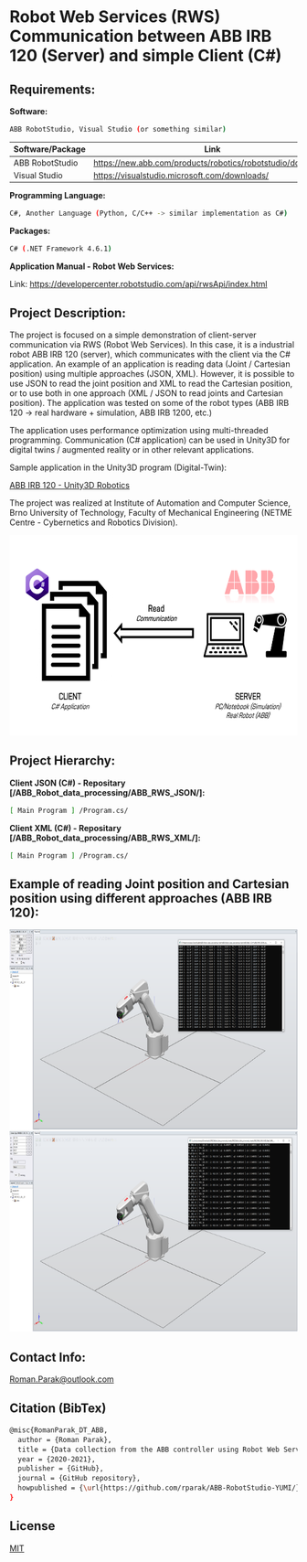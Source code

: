 # Robot Web Services (RWS) Communication between ABB IRB 120 (Server) and simple Client (C#)

## Requirements:

**Software:**
```bash
ABB RobotStudio, Visual Studio (or something similar)
```

| Software/Package      | Link                                                                                  |
| --------------------- | ------------------------------------------------------------------------------------- |
| ABB RobotStudio       | https://new.abb.com/products/robotics/robotstudio/downloads                                                     |
| Visual Studio         | https://visualstudio.microsoft.com/downloads/                                         |

**Programming Language:**
```bash
C#, Another Language (Python, C/C++ -> similar implementation as C#)
```

**Packages:**
```bash
C# (.NET Framework 4.6.1)
```

**Application Manual - Robot Web Services:**

Link: https://developercenter.robotstudio.com/api/rwsApi/index.html

## Project Description:

The project is focused on a simple demonstration of client-server communication via RWS (Robot Web Services). In this case, it is a industrial robot ABB IRB 120 (server), which communicates with the client via the C# application. An example of an application is reading data (Joint / Cartesian position) using multiple approaches (JSON,  XML). However, it is possible to use JSON to read the joint position and XML to read the Cartesian position, or to use both in one approach (XML / JSON to read joints and Cartesian position). The application was tested on some of the robot types (ABB IRB 120 -> real hardware + simulation, ABB IRB 1200, etc.)

The application uses performance optimization using multi-threaded programming. Communication (C# application) can be used in Unity3D for digital twins / augmented reality or in other relevant applications.

Sample application in the Unity3D program (Digital-Twin):

[ABB IRB 120 - Unity3D Robotics](https://github.com/rparak/Unity3D_Robotics_ABB)

The project was realized at Institute of Automation and Computer Science, Brno University of Technology, Faculty of Mechanical Engineering (NETME Centre - Cybernetics and Robotics Division).

<p align="center">
<img src=https://github.com/rparak/ABB_Robot_data_processing/blob/main/images/communication_scheme.png width="650" height="350">
</p>

## Project Hierarchy:

**Client JSON (C#) - Repositary [/ABB_Robot_data_processing/ABB_RWS_JSON/]:**

```bash
[ Main Program ] /Program.cs/
```

**Client XML (C#) - Repositary [/ABB_Robot_data_processing/ABB_RWS_XML/]:**

```bash
[ Main Program ] /Program.cs/
```

## Example of reading Joint position and Cartesian position using different approaches (ABB IRB 120):

<p align="center">
<img src=https://github.com/rparak/ABB_Robot_data_processing/blob/main/images/abb_1.PNG width="650" height="350">
<img src=https://github.com/rparak/ABB_Robot_data_processing/blob/main/images/abb_2.PNG width="650" height="350">
</p>

## Contact Info:
Roman.Parak@outlook.com

## Citation (BibTex)
```bash
@misc{RomanParak_DT_ABB,
  author = {Roman Parak},
  title = {Data collection from the ABB controller using Robot Web Services (RWS)},
  year = {2020-2021},
  publisher = {GitHub},
  journal = {GitHub repository},
  howpublished = {\url{https://github.com/rparak/ABB-RobotStudio-YUMI/}}
}
```

## License
[MIT](https://choosealicense.com/licenses/mit/)
